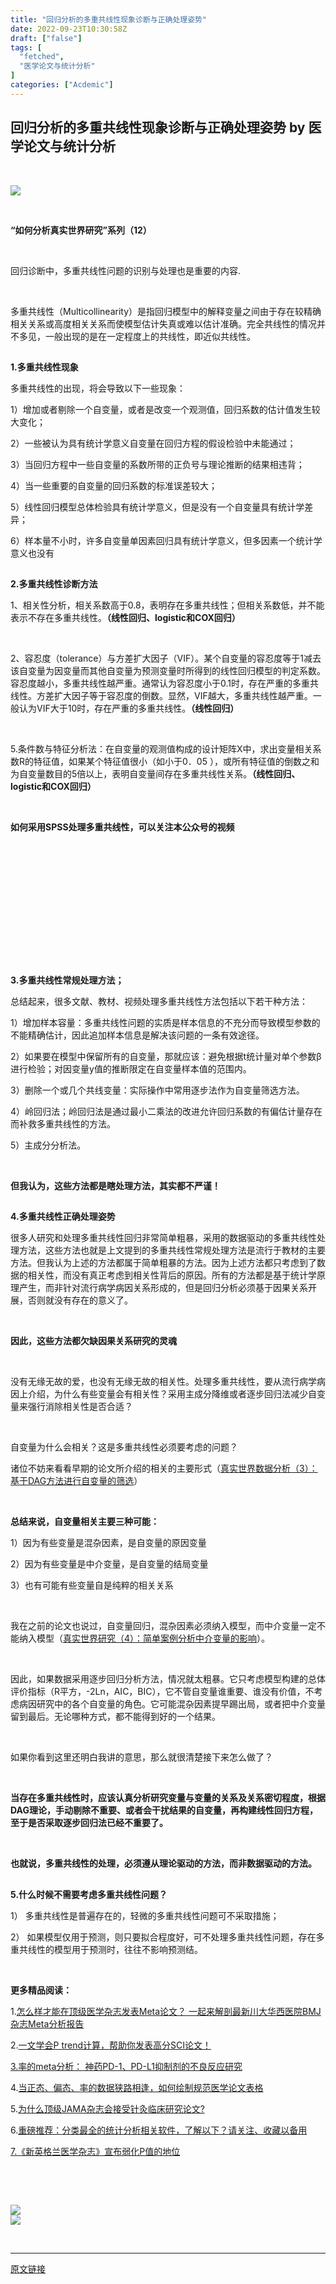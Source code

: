 ```yaml
---
title: "回归分析的多重共线性现象诊断与正确处理姿势"
date: 2022-09-23T10:30:58Z
draft: ["false"]
tags: [
  "fetched",
  "医学论文与统计分析"
]
categories: ["Acdemic"]
---
```

回归分析的多重共线性现象诊断与正确处理姿势 by 医学论文与统计分析
------
<div><p> </p><p><img data-copyright="0" data-ratio="0.31238095238095237" data-s="300,640" data-src="https://mmbiz.qpic.cn/mmbiz_png/RXNgfngwAeZCRfibaMxe4uiagAuZu0KNtxlicI7yAhl4sYUGiavqKucdF7pKcdUneR2xXapxKNMVya9KR1PZcAIDoA/640?wx_fmt=png" data-type="png" data-w="1050" src="https://mmbiz.qpic.cn/mmbiz_png/RXNgfngwAeZCRfibaMxe4uiagAuZu0KNtxlicI7yAhl4sYUGiavqKucdF7pKcdUneR2xXapxKNMVya9KR1PZcAIDoA/640?wx_fmt=png"></p><p><strong><span><br></span></strong></p><p><strong><span>“如何分析真实世界研究”系列（12）</span></strong><br></p><p><br></p><p><span>回归诊断中，多重共线性问题的识别与处理也是重要的内容.</span></p><p><span> </span></p><p><span>多重共线性</span><span>（</span><span><span>Multicollinearity</span><span>）是指回归模型中的解释变量之间由于存在较精确相关关系或高度相关关系而使模型估计失真或难以估计准确。完全共线性的情况并不多见，一般出现的是在一定程度上的共线性，即近似共线性。</span></span></p><p><span><strong><span></span></strong></span></p><section><section><h2 placeholder="请输入标题"></h2><p><strong><span>1.多重共线性现象</span></strong></p></section></section><p><span>多重共线性的出现，将会导致以下一些现象：<br></span></p><p><span>1）增加或者剔除一个自变量，或者是改变一个观测值，回归系数的估计值发生较大变化；</span></p><p><span>2）一些被认为具有统计学意义自变量在回归方程的假设检验中未能通过；</span></p><p><span>3）当回归方程中一些自变量的系数所带的正负号与理论推断的结果相违背；</span></p><p><span>4）当一些重要的自变量的回归系数的标准误差较大；</span></p><p><span>5）线性回归模型总体检验具有统计学意义，但是没有一个自变量具有统计学差异；</span></p><p><span>6）样本量不小时，许多自变量单因素回归具有统计学意义，但多因素一个统计学意义也没有</span></p><p><span><strong><span></span></strong></span></p><section><section><h2 placeholder="请输入标题"></h2><p><strong><span>2.多重共线性诊断方法</span></strong></p></section></section><p><span>1</span><span>、相关性分析，相关系数高于</span><span>0.8</span><span>，表明存在多重共线性；但相关系数低，并不能表示不存在多重共线性。</span><strong><span>（线性回归、</span><span>logistic</span><span>和</span><span>COX</span><span>回归）</span></strong><span></span></p><p><span> </span></p><p><span>2</span><span>、容忍度（</span><span>tolerance</span><span>）与方差扩大因子（</span><span>VIF</span><span>）。某个自变量的容忍度等于</span><span>1</span><span>减去该自变量为因变量而其他自变量为预测变量时所得到的线性回归模型的判定系数。容忍度越小，多重共线性越严重。通常认为容忍度小于</span><span>0.1</span><span>时，存在严重的多重共线性。方差扩大因子等于容忍度的倒数。显然，</span><span>VIF</span><span>越大，多重共线性越严重。一般认为</span><span>VIF</span><span>大于</span><span>10</span><span>时，存在严重的多重共线性。<strong>（线性回归）</strong></span></p><p><span> </span></p><p><span>5.</span><span>条件数与特征分析法：在自变量的观测值构成的设计矩阵</span><span>X</span><span>中，求出变量相关系数</span><span>R</span><span>的特征值，如果某个特征值很小（如小于</span><span>0</span><span>．</span><span>05 </span><span>），或所有特征值的倒数之和为自变量数目的</span><span>5</span><span>倍以上，表明自变量间存在多重共线性关系。</span><strong><span>（线性回归、</span><span>logistic</span><span>和</span><span>COX</span><span>回归）</span></strong></p><p><strong><span><br></span></strong></p><p><strong><span>如何采用SPSS处理多重共线性，可以关注本公众号的视频</span></strong></p><p><iframe data-vidtype="2" data-mpvid="wxv_864655831357440002" data-cover="http%3A%2F%2Fmmbiz.qpic.cn%2Fmmbiz_jpg%2FRXNgfngwAebkfOuh9JylpWUicKWiac1MdTu6iaKqmOSicSkI0TGFiaKyJp4Bg7jthXbv8x6MTgp6xc5hOTFk2fIeclQ%2F0%3Fwx_fmt%3Djpeg" allowfullscreen="" frameborder="0" data-ratio="1.7777777777777777" data-w="1280" data-src="https://mp.weixin.qq.com/mp/readtemplate?t=pages/video_player_tmpl&amp;action=mpvideo&amp;auto=0&amp;vid=wxv_864655831357440002"></iframe></p><p><strong><span></span></strong><br></p><p><span><strong><span></span></strong></span></p><section><section><h2 placeholder="请输入标题"></h2><p><strong><span>3.多重共线性常规处理方法；</span></strong><strong><span></span></strong></p></section></section><p><span></span></p><p><span>总结起来，很多文献、教材、视频处理多重共线性方法包括以下若干种方法：</span></p><p><span>1</span><span>）增加样本容量：多重共线性问题的实质是样本信息的不充分而导致模型参数的不能精确估计，因此追加样本信息是解决该问题的一条有效途径。</span></p><p><span>2）</span><span>如果要在模型中保留所有的自变量，那就应该：避免根据</span><span>t</span><span>统计量对单个参数β进行检验；对因变量</span><span>y</span><span>值的推断限定在自变量样本值的范围内。</span></p><p><span>3）</span><span>删除一个或几个共线变量：实际操作中常用逐步法作为自变量筛选方法。</span></p><p><span>4）</span><span>岭回归法；岭回归法是通过最小二乘法的改进允许回归系数的有偏估计量存在而补救多重共线性的方法。</span></p><p><span>5）</span><span>主成分分析法。</span></p><p><span> </span></p><p><strong><span>但我认为，这些方法都是瞎处理方法，其实都不严谨！</span></strong></p><p><span><strong><span></span></strong></span></p><section><section><h2 placeholder="请输入标题"></h2><p><strong><span>4.多重共线性正确处理姿势</span></strong><strong><span></span></strong></p></section></section><p><span>很多人研究和处理多重共线性回归非常简单粗暴，采用的数据驱动的多重共线性处理方法，这些方法也就是上文提到的多重共线性常规处理方法是流行于教材的主要方法。但我认为上述的方法都属于简单粗暴的方法。因为上述方法都只考虑到了数据的相关性，而没有真正考虑到相关性背后的原因。所有的方法都是基于统计学原理产生，而非针对流行病学病因关系形成的，但是回归分析必须基于因果关系开展，否则就没有存在的意义了。</span></p><p><span> </span></p><p><strong><span>因此，这些方法都欠缺因果关系研究的灵魂</span></strong><span></span></p><p><span> </span></p><p><span>没有无缘无故的爱，也没有无缘无故的相关性。处理多重共线性，要从流行病学病因上介绍，为什么有些变量会有相关性？采用主成分降维或者逐步回归法减少自变量来强行消除相关性是否合适？</span></p><p><span> </span></p><p><span>自变量为什么会相关？这是多重共线性必须要考虑的问题？</span></p><p><span>诸位不妨来看看早期的论文所介绍的相关的主要形式（<a href="http://mp.weixin.qq.com/s?__biz=MzAwOTYyMDY3OQ==&amp;mid=2650379259&amp;idx=1&amp;sn=12974041074d4137907a525367f7eb60&amp;chksm=8351ee53b4266745272392ee9234861655673b742bb09292ce0910437d17b78c31fe644022bf&amp;scene=21#wechat_redirect" target="_blank" data-itemshowtype="0" data-linktype="2">真实世界数据分析（3）：基于DAG方法进行自变量的筛选</a>）</span><span></span></p><p><span> </span></p><p><strong><span>总结来说，自变量相关主要三种</span><span>可能：</span></strong><span></span></p><p><span>1）</span><span>因为有些变量是混杂因素，是自变量的原因变量</span></p><p><span>2）</span><span>因为有些变量是中介变量，是自变量的结局变量</span></p><p><span>3）</span><span>也有可能有些变量自是纯粹的相关关系</span></p><p><span> </span></p><p><span>我在之前的论文也说过，自变量回归，混杂因素必须纳入模型，而中介变量一定不能纳入模型（<a href="http://mp.weixin.qq.com/s?__biz=MzAwOTYyMDY3OQ==&amp;mid=2650379282&amp;idx=2&amp;sn=934552e96df9d75dbfd54cc8fdc1bd3b&amp;chksm=8351e9bab42660ac9b5a860470bcc1349b44af0189ab600f3ac955da57f4f3fbbd016cd8ae4f&amp;scene=21#wechat_redirect" target="_blank" data-itemshowtype="0" data-linktype="2">真实世界研究（4）：简单案例分析中介变量的影响</a>）。</span></p><p><span> </span></p><p><span>因此，如果数据采用逐步回归分析方法，情况就太粗暴。它只考虑模型构建的总体评价指标（</span><span>R平方</span><span>，</span><span>-2Ln，AIC，BIC</span><span>），它不管自变量谁重要、谁没有价值，不考虑病因研究中的各个自变量的角色。它可能混杂因素提早踢出局，或者把中介变量留到最后。无论哪种方式，都不能得到好的一个结果。</span></p><p><span> </span></p><p><span>如果你看到这里还明白我讲的意思，那么就很清楚接下来怎么做了？</span></p><p><span> </span></p><p><strong><span>当存在多重共线性时，应该认真分析研究变量与变量的关系及关系密切程度，根据</span><span>DAG</span><span>理论，手动剔除不重要、或者会干扰结果的自变量，再构建线性回归方程，至于是否采取逐步回归法已经不重要了。</span></strong><span></span></p><p><span> </span></p><p><strong><span>也就说，多重共线性的处理，必须遵从理论驱动的方法，而非数据驱动的方法。</span></strong></p><p><span><strong><span></span></strong><strong><span></span></strong></span></p><section><section><h2 placeholder="请输入标题"></h2><p><strong><span>5.什么时候不需要考虑多重共线性问题？</span></strong><strong><span></span></strong></p></section></section><p><span>1<span>）</span></span><span> </span><span>多重共线性是普遍存在的，轻微的多重共线性问题可不采取措施；</span></p><p><span>2<span>）</span></span><span> </span><span>如果模型仅用于预测，则只要拟合程度好，可不处理多重共线性问题，存在多重共线性的模型用于预测时，往往不影响预测结</span><span>。</span></p><p><strong><span> </span><span></span></strong></p><p><strong><span>更多精品阅读：</span><span><br></span></strong></p><p><span>1.</span><a href="http://mp.weixin.qq.com/s?__biz=MzAwOTYyMDY3OQ==&amp;mid=2650379697&amp;idx=1&amp;sn=590e1faa0ddcf38f2f4f61b0c05a6e96&amp;chksm=8351e819b426610f5861c933c881baa1358329bad679f962224ff5c3b9052c8f622c1afd38dd&amp;scene=21#wechat_redirect" target="_blank" data-itemshowtype="0" data-linktype="2"><span>怎么样才能在顶级医学杂志发表Meta论文？</span><span> 一起来解剖最新川大华西医院BMJ 杂志Meta分析报告</span></a><br></p><p><span>2.</span><a href="http://mp.weixin.qq.com/s?__biz=MzAwOTYyMDY3OQ==&amp;mid=2650379565&amp;idx=1&amp;sn=c1e02509d834c24dee8e5b0757e83911&amp;chksm=8351e885b42661935faebc76f954291b83133a192e39612861e108494293948d31c5203ad166&amp;scene=21#wechat_redirect" target="_blank" data-itemshowtype="0" data-linktype="2"><span>一文学会P trend计算，帮助你发表高分SCI论文！</span></a></p><p><a href="http://mp.weixin.qq.com/s?__biz=MzAwOTYyMDY3OQ==&amp;mid=2650379423&amp;idx=2&amp;sn=9a7c91ce0c8a9d28192f485bd490bc95&amp;chksm=8351e937b42660212c4c3afcc944cddc4f18aaa74ec4bd7ed31f3309cfd396822444d2cdf090&amp;scene=21#wechat_redirect" target="_blank" data-itemshowtype="0" data-linktype="2"><span>3.率的meta分析：</span><span> 神药PD-1、PD-L1抑制剂的不良反应研究</span></a></p><p><span>4.</span><a href="http://mp.weixin.qq.com/s?__biz=MzAwOTYyMDY3OQ==&amp;mid=2650379474&amp;idx=1&amp;sn=2c259594321c76182b546681e2e1ac45&amp;chksm=8351e97ab426606c24fa64873c3f3cbc82272fe720a5fc5e5fd05e7e4db3f64635846baf056a&amp;scene=21#wechat_redirect" target="_blank" data-itemshowtype="0" data-linktype="2"><span>当正态、偏态、率的数据狭路相逢，如何绘制规范医学论文表格</span></a></p><p><span>5.</span><a href="http://mp.weixin.qq.com/s?__biz=MzAwOTYyMDY3OQ==&amp;mid=2650379342&amp;idx=1&amp;sn=384b14aa99e0e1104b2f70fc8df43ce5&amp;chksm=8351e9e6b42660f06b5fae0b5c08351d31b0bdefbd5da90a8c71930f4665205aa5238f1664f9&amp;scene=21#wechat_redirect" target="_blank" data-itemshowtype="0" data-linktype="2"><span>为什么顶级JAMA杂志会接受针灸临床研究论文?</span></a></p><p><span>6.</span><a href="http://mp.weixin.qq.com/s?__biz=MzAwOTYyMDY3OQ==&amp;mid=2650378543&amp;idx=1&amp;sn=91f92d5516239238e952b173a1a3c6e8&amp;chksm=8351ec87b4266591dcd50bdc8ba07d6c1753e68d8a33a0752a73c56d8306b771e64e38b622e3&amp;scene=21#wechat_redirect" target="_blank" data-itemshowtype="0" data-linktype="2"><span>重磅推荐：</span><span>分类最全的统计分析相关软件，了解以下？</span><span>请关注、收藏以备用</span></a></p><p><a href="http://mp.weixin.qq.com/s?__biz=MzAwOTYyMDY3OQ==&amp;mid=2650379116&amp;idx=1&amp;sn=22edfec31ec77d80869b170a41378dce&amp;chksm=8351eec4b42667d2e6d4e65de32b73acf4b4ce31a08c8fd108abe7cdc018341c4745a94fcf8d&amp;scene=21#wechat_redirect" target="_blank" data-itemshowtype="0" data-linktype="2"><span>7.《新英格兰医学杂志》宣布弱化P值的地位</span></a></p><p><br></p><p><br></p><section><img data-ratio="0.23066666666666666" data-s="300,640" data-src="https://mmbiz.qpic.cn/mmbiz_png/RXNgfngwAeZ9XK4EY2oE7vI4bbZDM91UwRQsicXd9bbMXEHaMicB7Q8BloyZ3l63qVFmBkaKPKAR0dyqeTyrOia8A/640?wx_fmt=png" data-type="png" data-w="750" src="https://mmbiz.qpic.cn/mmbiz_png/RXNgfngwAeZ9XK4EY2oE7vI4bbZDM91UwRQsicXd9bbMXEHaMicB7Q8BloyZ3l63qVFmBkaKPKAR0dyqeTyrOia8A/640?wx_fmt=png"></section><section><img data-copyright="0" data-ratio="0.6253071253071253" data-s="300,640" data-src="https://mmbiz.qpic.cn/mmbiz_png/RXNgfngwAeZeqyhBw7z7sq4hic2oibcXJ5icvibUntUUUCaSPewB5SbRqnPGXV9AqBvaaHg6lPm5Tibx83DibHwbeLOA/640?wx_fmt=png" data-type="png" data-w="814" src="https://mmbiz.qpic.cn/mmbiz_png/RXNgfngwAeZeqyhBw7z7sq4hic2oibcXJ5icvibUntUUUCaSPewB5SbRqnPGXV9AqBvaaHg6lPm5Tibx83DibHwbeLOA/640?wx_fmt=png"></section><p><br></p></div>  
<hr>
<a href="https://mp.weixin.qq.com/s/uuW-PNZIe65lPMruPtaZ7A",target="_blank" rel="noopener noreferrer">原文链接</a>
